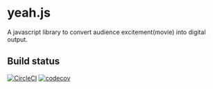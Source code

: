 # yeah.js
A javascript library to convert audience excitement(movie) into digital output.

## Build status
[![CircleCI](https://circleci.com/gh/naosk8/yeah.js/tree/master.svg?style=shield)](https://circleci.com/gh/naosk8/yeah.js/tree/master)
[![codecov](https://codecov.io/gh/naosk8/yeah.js/branch/master/graph/badge.svg)](https://codecov.io/gh/naosk8/yeah.js)
